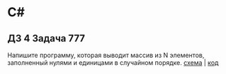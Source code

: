# C#
## ДЗ 4 Задача 777
  Напишите программу, которая выводит массив из N элементов, заполненный нулями и единицами в случайном порядке.
 [схема](digram.drawio.png) | [код](Program.cs)